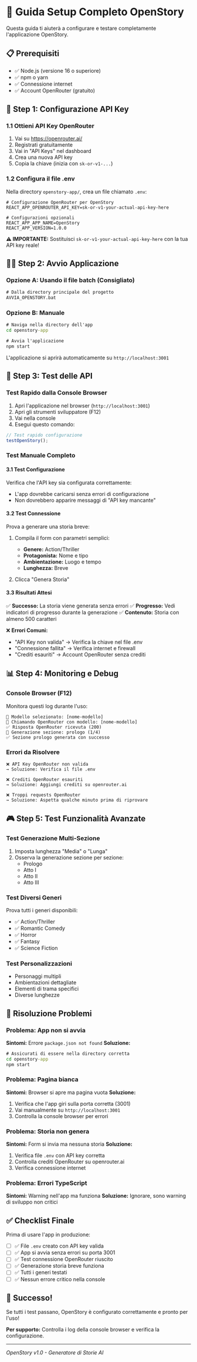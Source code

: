 # 🚀 Guida Setup Completo OpenStory

Questa guida ti aiuterà a configurare e testare completamente l'applicazione OpenStory.

## 📋 Prerequisiti

- ✅ Node.js (versione 16 o superiore)
- ✅ npm o yarn
- ✅ Connessione internet
- ✅ Account OpenRouter (gratuito)

## 🔧 Step 1: Configurazione API Key

### 1.1 Ottieni API Key OpenRouter
1. Vai su https://openrouter.ai/
2. Registrati gratuitamente
3. Vai in "API Keys" nel dashboard
4. Crea una nuova API key
5. Copia la chiave (inizia con `sk-or-v1-...`)

### 1.2 Configura il file .env
Nella directory `openstory-app/`, crea un file chiamato `.env`:

```env
# Configurazione OpenRouter per OpenStory
REACT_APP_OPENROUTER_API_KEY=sk-or-v1-your-actual-api-key-here

# Configurazioni opzionali
REACT_APP_APP_NAME=OpenStory
REACT_APP_VERSION=1.0.0
```

**⚠️ IMPORTANTE:** Sostituisci `sk-or-v1-your-actual-api-key-here` con la tua API key reale!

## 🏃‍♂️ Step 2: Avvio Applicazione

### Opzione A: Usando il file batch (Consigliato)
```cmd
# Dalla directory principale del progetto
AVVIA_OPENSTORY.bat
```

### Opzione B: Manuale
```cmd
# Naviga nella directory dell'app
cd openstory-app

# Avvia l'applicazione
npm start
```

L'applicazione si aprirà automaticamente su `http://localhost:3001`

## 🧪 Step 3: Test delle API

### Test Rapido dalla Console Browser
1. Apri l'applicazione nel browser (`http://localhost:3001`)
2. Apri gli strumenti sviluppatore (F12)
3. Vai nella console
4. Esegui questo comando:

```javascript
// Test rapido configurazione
testOpenStory();
```

### Test Manuale Completo

#### 3.1 Test Configurazione
Verifica che l'API key sia configurata correttamente:
- L'app dovrebbe caricarsi senza errori di configurazione
- Non dovrebbero apparire messaggi di "API key mancante"

#### 3.2 Test Connessione
Prova a generare una storia breve:
1. Compila il form con parametri semplici:
   - **Genere:** Action/Thriller
   - **Protagonista:** Nome e tipo
   - **Ambientazione:** Luogo e tempo
   - **Lunghezza:** Breve

2. Clicca "Genera Storia"

#### 3.3 Risultati Attesi
✅ **Successo:** La storia viene generata senza errori
✅ **Progresso:** Vedi indicatori di progresso durante la generazione
✅ **Contenuto:** Storia con almeno 500 caratteri

❌ **Errori Comuni:**
- "API Key non valida" → Verifica la chiave nel file .env
- "Connessione fallita" → Verifica internet e firewall
- "Crediti esauriti" → Account OpenRouter senza crediti

## 📊 Step 4: Monitoring e Debug

### Console Browser (F12)
Monitora questi log durante l'uso:
```
🎯 Modello selezionato: [nome-modello]
🔗 Chiamando OpenRouter con modello: [nome-modello]
✅ Risposta OpenRouter ricevuta (200)
📝 Generazione sezione: prologo (1/4)
✅ Sezione prologo generata con successo
```

### Errori da Risolvere
```
❌ API Key OpenRouter non valida
→ Soluzione: Verifica il file .env

❌ Crediti OpenRouter esauriti
→ Soluzione: Aggiungi crediti su openrouter.ai

❌ Troppi requests OpenRouter
→ Soluzione: Aspetta qualche minuto prima di riprovare
```

## 🎮 Step 5: Test Funzionalità Avanzate

### Test Generazione Multi-Sezione
1. Imposta lunghezza "Media" o "Lunga"
2. Osserva la generazione sezione per sezione:
   - Prologo
   - Atto I
   - Atto II  
   - Atto III

### Test Diversi Generi
Prova tutti i generi disponibili:
- ✅ Action/Thriller
- ✅ Romantic Comedy
- ✅ Horror
- ✅ Fantasy
- ✅ Science Fiction

### Test Personalizzazioni
- Personaggi multipli
- Ambientazioni dettagliate
- Elementi di trama specifici
- Diverse lunghezze

## 🚨 Risoluzione Problemi

### Problema: App non si avvia
**Sintomi:** Errore `package.json not found`
**Soluzione:** 
```cmd
# Assicurati di essere nella directory corretta
cd openstory-app
npm start
```

### Problema: Pagina bianca
**Sintomi:** Browser si apre ma pagina vuota
**Soluzione:**
1. Verifica che l'app giri sulla porta corretta (3001)
2. Vai manualmente su `http://localhost:3001`
3. Controlla la console browser per errori

### Problema: Storia non genera
**Sintomi:** Form si invia ma nessuna storia
**Soluzione:**
1. Verifica file `.env` con API key corretta
2. Controlla crediti OpenRouter su openrouter.ai
3. Verifica connessione internet

### Problema: Errori TypeScript
**Sintomi:** Warning nell'app ma funziona
**Soluzione:** Ignorare, sono warning di sviluppo non critici

## ✅ Checklist Finale

Prima di usare l'app in produzione:

- [ ] ✅ File `.env` creato con API key valida
- [ ] ✅ App si avvia senza errori su porta 3001
- [ ] ✅ Test connessione OpenRouter riuscito
- [ ] ✅ Generazione storia breve funziona
- [ ] ✅ Tutti i generi testati
- [ ] ✅ Nessun errore critico nella console

## 🎉 Successo!

Se tutti i test passano, OpenStory è configurato correttamente e pronto per l'uso!

**Per supporto:** Controlla i log della console browser e verifica la configurazione.

---

*OpenStory v1.0 - Generatore di Storie AI* 